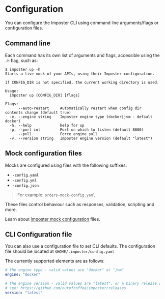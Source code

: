 # Configuration

You can configure the Imposter CLI using command line arguments/flags or configuration files.

## Command line

Each command has its own list of arguments and flags, accessible using the `-h` flag, such as:

```
$ imposter up -h
Starts a live mock of your APIs, using their Imposter configuration.

If CONFIG_DIR is not specified, the current working directory is used.

Usage:
  imposter up [CONFIG_DIR] [flags]

Flags:
      --auto-restart     Automatically restart when config dir contents change (default true)
  -e, --engine string    Imposter engine type (docker|jvm - default docker)
  -h, --help             help for up
  -p, --port int         Port on which to listen (default 8080)
      --pull             Force engine pull
  -v, --version string   Imposter engine version (default "latest")
```

## Mock configuration files

Mocks are configured using files with the following suffixes:

* `-config.yaml`
* `-config.yml`
* `-config.json`

> For example: `orders-mock-config.yaml`

These files control behaviour such as responses, validation, scripting and more.

Learn about [Imposter mock configuration](https://outofcoffee.github.io/imposter/configuration.html) files.

## CLI Configuration file

You can also use a configuration file to set CLI defaults. The configuration file should be located at `$HOME/.imposter/config.yaml`

The currently supported elements are as follows:

````yaml
# the engine type - valid values are "docker" or "jvm"
engine: "docker"

# the engine version - valid values are "latest", or a binary release such as "1.21.0"
# see: https://github.com/outofcoffee/imposter/releases
version: "latest"
````
